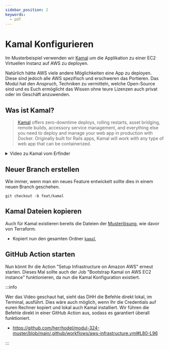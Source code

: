 ```yaml
---
sidebar_position: 2
keywords:
  - pdf
---
```


# Kamal Konfigurieren

Im Musterbeispiel verwenden wir [Kamal](https://kamal-deploy.org) um die
Applikation zu einer EC2 Virtuellen Instanz auf AWS zu deployen.

Natürlich hätte AWS viele andere Möglichkeiten eine App zu deployen. Diese sind
jedoch alle AWS spezifisch und erschweren das Portieren. Das Modul hat den
Anspruch, Techniken zu vermitteln, welche Open-Source sind und es Euch
ermöglicht das Wissen ohne teure Lizenzen auch privat oder im Geschäft
anzuwenden.

## Was ist Kamal?

> [Kamal](https://kamal-deploy.org) offers zero-downtime deploys, rolling
> restarts, asset bridging, remote builds, accessory service management, and
> everything else you need to deploy and manage your web app in production with
> Docker. Originally built for Rails apps, Kamal will work with any type of web
> app that can be containerized.

<details>
  <summary>Video zu Kamal vom Erfinder</summary>
  <YouTube id="QC4b2teG_hc" />
</details>

## Neuer Branch erstellen

Wie immer, wenn man ein neues Feature entwickelt sollte dies in einem neuen
Branch geschehen.

`git checkout -b feat/kamal`

## Kamal Dateien kopieren

Auch für Kamal existieren bereits die Dateien der
[Musterlösung](https://github.com/herrhodel/modul-324-muster/tree/main/kamal),
wie davor von Terraform.

- Kopiert nun den gesamten Ordner
  [`kamal`](https://github.com/herrhodel/modul-324-muster/tree/main/kamal)

## GitHub Action starten

Nun könnt Ihr die Action "Setup Infrastructure on Amazon AWS" erneut starten.
Dieses Mal sollte auch der Job "Bootstrap Kamal on AWS EC2 instance"
funktionieren, da nun die Kamal Konfiguration existiert.

:::info

Wer das Video geschaut hat, sieht das DHH die Befehle direkt lokal, im Terminal,
ausführt. Dies wäre auch möglich, wenn Ihr die Credentials auf euren Rechner
kopiert und lokal auch Kamal installiert. Wir führen die Befehle direkt in einer
GitHub Action aus, sodass es garantiert überall funktioniert.

- https://github.com/herrhodel/modul-324-muster/blob/main/.github/workflows/aws-infrastructure.yml#L80-L96

:::
